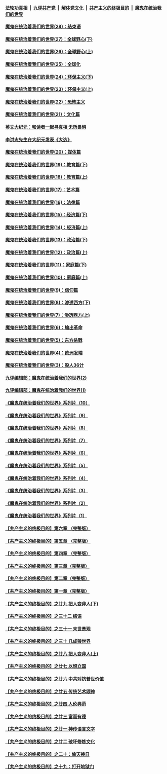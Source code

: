 

####  [法轮功真相](../../../../basic/blob/master/README.md?t=02211401) &nbsp;|&nbsp; [九评共产党](../../../../9ping.md/blob/master/README.md?t=02211401) &nbsp;|&nbsp; [解体党文化](../../../../jtdwh.md/blob/master/README.md?t=02211401)  &nbsp;|&nbsp; [共产主义的终极目的](../../../../gczydzjmd.md/blob/master/README.md?t=02211401) &nbsp;|&nbsp; [魔鬼在统治我们的世界](../../../../mgztzwmdsj.md/blob/master/README.md?t=02211401) 

#### [魔鬼在统治着我们的世界(28)：结束语](../pages/nsc422/n10936246.md?t=02211401) 

#### [魔鬼在统治着我们的世界(27)：全球野心(下)](../pages/nsc422/n10928319.md?t=02211401) 

#### [魔鬼在统治着我们的世界(26)：全球野心(上)](../pages/nsc422/n10900318.md?t=02211401) 

#### [魔鬼在统治着我们的世界(25)：全球化](../pages/nsc422/n10788205.md?t=02211401) 

#### [魔鬼在统治着我们的世界(24)：环保主义(下)](../pages/nsc422/n10695307.md?t=02211401) 

#### [魔鬼在统治着我们的世界(23)：环保主义(上)](../pages/nsc422/n10688613.md?t=02211401) 

#### [魔鬼在统治着我们的世界(22)：恐怖主义](../pages/nsc422/n10614727.md?t=02211401) 

#### [魔鬼在统治着我们的世界(21)：文化篇](../pages/nsc422/n10597706.md?t=02211401) 

#### [英文大纪元：和读者一起寻真相 无所畏惧](../pages/nsc422/n12542027.md?t=02211401) 

#### [李洪志先生在大纪元发表《大选》](../pages/nsc422/n12534746.md?t=02211401) 

#### [魔鬼在统治着我们的世界(20)：媒体篇](../pages/nsc422/n10586579.md?t=02211401) 

#### [魔鬼在统治着我们的世界(19)：教育篇(下)](../pages/nsc422/n10564808.md?t=02211401) 

#### [魔鬼在统治着我们的世界(18)：教育篇(上)](../pages/nsc422/n10526970.md?t=02211401) 

#### [魔鬼在统治着我们的世界(17)：艺术篇](../pages/nsc422/n10499093.md?t=02211401) 

#### [魔鬼在统治着我们的世界(16)：法律篇](../pages/nsc422/n10485969.md?t=02211401) 

#### [魔鬼在统治着我们的世界(15)：经济篇(下)](../pages/nsc422/n10469975.md?t=02211401) 

#### [魔鬼在统治着我们的世界(14)：经济篇(上)](../pages/nsc422/n10457370.md?t=02211401) 

#### [魔鬼在统治着我们的世界(13)：政治篇(下)](../pages/nsc422/n10448270.md?t=02211401) 

#### [魔鬼在统治着我们的世界(12)：政治篇(上)](../pages/nsc422/n10444576.md?t=02211401) 

#### [魔鬼在统治着我们的世界(11)：家庭篇(下)](../pages/nsc422/n10440961.md?t=02211401) 

#### [魔鬼在统治着我们的世界(10)：家庭篇(上)](../pages/nsc422/n10435448.md?t=02211401) 

#### [魔鬼在统治着我们的世界(9)：信仰篇](../pages/nsc422/n10432159.md?t=02211401) 

#### [魔鬼在统治着我们的世界(8)：渗透西方(下)](../pages/nsc422/n10429603.md?t=02211401) 

#### [魔鬼在统治着我们的世界(7)：渗透西方(上)](../pages/nsc422/n10426013.md?t=02211401) 

#### [魔鬼在统治着我们的世界(6)：输出革命](../pages/nsc422/n10421536.md?t=02211401) 

#### [魔鬼在统治着我们的世界(5)：东方杀戮](../pages/nsc422/n10417707.md?t=02211401) 

#### [魔鬼在统治着我们的世界(4)：欧洲发端](../pages/nsc422/n10414890.md?t=02211401) 

#### [魔鬼在统治着我们的世界(3)：毁人36计](../pages/nsc422/n10411583.md?t=02211401) 

#### [九评编辑部：魔鬼在统治着我们的世界(2)](../pages/nsc422/n10410036.md?t=02211401) 

#### [九评编辑部：魔鬼在统治着我们的世界(1)](../pages/nsc422/n10406825.md?t=02211401) 

#### [《魔鬼在统治着我们的世界》系列片（10）](../pages/nsc422/n12292670.md?t=02211401) 

#### [《魔鬼在统治着我们的世界》系列片（9）](../pages/nsc422/n12290859.md?t=02211401) 

#### [《魔鬼在统治着我们的世界》系列片（8）](../pages/nsc422/n12287445.md?t=02211401) 

#### [《魔鬼在统治着我们的世界》系列片（7）](../pages/nsc422/n12283425.md?t=02211401) 

#### [《魔鬼在统治着我们的世界》系列片（6）](../pages/nsc422/n12282314.md?t=02211401) 

#### [《魔鬼在统治着我们的世界》系列片（5）](../pages/nsc422/n12281419.md?t=02211401) 

#### [《魔鬼在统治着我们的世界》系列片（4）](../pages/nsc422/n12274024.md?t=02211401) 

#### [《魔鬼在统治着我们的世界》系列片（3）](../pages/nsc422/n12271322.md?t=02211401) 

#### [《魔鬼在统治着我们的世界》系列片（2）](../pages/nsc422/n12269049.md?t=02211401) 

#### [《魔鬼在统治着我们的世界》系列片（1）](../pages/nsc422/n12267575.md?t=02211401) 

#### [【共产主义的终极目的】第六章 （完整版）](../pages/nsc422/n11428913.md?t=02211401) 

#### [【共产主义的终极目的】第五章 （完整版）](../pages/nsc422/n11428912.md?t=02211401) 

#### [【共产主义的终极目的】第四章 （完整版）](../pages/nsc422/n11428907.md?t=02211401) 

#### [【共产主义的终极目的】第三章（完整版）](../pages/nsc422/n11428848.md?t=02211401) 

#### [【共产主义的终极目的】第二章（完整版）](../pages/nsc422/n11428831.md?t=02211401) 

#### [【共产主义的终极目的】第一章（完整版）](../pages/nsc422/n11417651.md?t=02211401) 

#### [【共产主义的终极目的】之廿九 把人变非人(下)](../pages/nsc422/n11344140.md?t=02211401) 

#### [【共产主义的终极目的】之三十二 结语](../pages/nsc422/n11360535.md?t=02211401) 

#### [【共产主义的终极目的】之三十一 末世景观](../pages/nsc422/n11351129.md?t=02211401) 

#### [【共产主义的终极目的】之三十 几成狼世界](../pages/nsc422/n11348280.md?t=02211401) 

#### [【共产主义的终极目的】之廿八 把人变非人(上)](../pages/nsc422/n11340492.md?t=02211401) 

#### [【共产主义的终极目的】之廿七 以恨立国](../pages/nsc422/n11336944.md?t=02211401) 

#### [【共产主义的终极目的】之廿六 中共对抗普世价值](../pages/nsc422/n11324785.md?t=02211401) 

#### [【共产主义的终极目的】之廿五 传统艺术颂神](../pages/nsc422/n11296396.md?t=02211401) 

#### [【共产主义的终极目的】之廿四 人伦典范](../pages/nsc422/n11296397.md?t=02211401) 

#### [【共产主义的终极目的】之廿三 富而有德](../pages/nsc422/n11283598.md?t=02211401) 

#### [【共产主义的终极目的】之廿一 神传语言文字](../pages/nsc422/n11263265.md?t=02211401) 

#### [【共产主义的终极目的】之廿二 破坏修炼文化](../pages/nsc422/n11245728.md?t=02211401) 

#### [【共产主义的终极目的】之二十：偷天换日](../pages/nsc422/n11238846.md?t=02211401) 

#### [【共产主义的终极目的】之十九：打开地狱门](../pages/nsc422/n11206376.md?t=02211401) 

